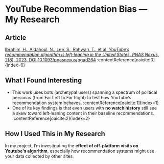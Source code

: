 # YouTube Recommendation Bias — My Research

## Article  
[Ibrahim, H., Aldahoul, N., Lee, S., Rahwan, T., et al. _YouTube’s recommendation algorithm is left-leaning in the United States_. _PNAS Nexus_, 2(8), 2023. DOI:10.1093/pnasnexus/pgad264](https://academic.oup.com/pnasnexus/article/2/8/pgad264/7242446) :contentReference[oaicite:0]{index=0}

## What I Found Interesting  
- This work uses bots (archetypal users) spanning a spectrum of political personas (from Far Left to Far Right) to test how YouTube’s recommendation system behaves. :contentReference[oaicite:1]{index=1}  
- One of its key findings is that even users with **no watch history** still see a skew toward left‐leaning content in their baseline recommendations. :contentReference[oaicite:2]{index=2}  

## How I Used This in My Research  
In my project, I’m investigating the **effect of off-platform visits on Youtube's algorithm**, especially how recommendation systems might use your data collected by other sites. 
